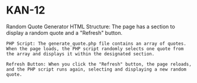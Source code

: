 # KAN-12
 Random Quote Generator
    HTML Structure: The page has a section to display a random quote and a "Refresh" button.

    PHP Script: The generate_quote.php file contains an array of quotes. When the page loads, the PHP script randomly selects one quote from the array and displays it within the designated section.

    Refresh Button: When you click the "Refresh" button, the page reloads, and the PHP script runs again, selecting and displaying a new random quote.

